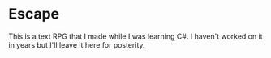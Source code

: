 # Escape
This is a text RPG that I made while I was learning C#. I haven't worked on it in years but I'll leave it here for posterity.
